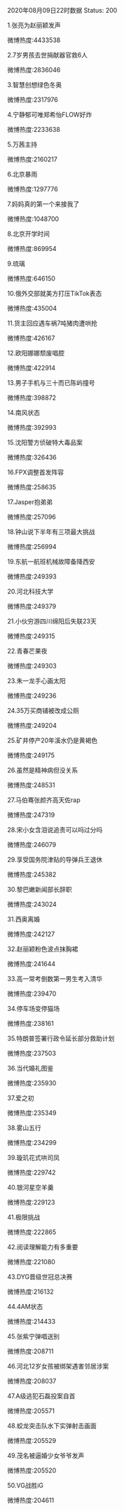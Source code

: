 2020年08月09日22时数据
Status: 200

1.张亮为赵丽颖发声

微博热度:4433538

2.7岁男孩去世捐献器官救6人

微博热度:2836046

3.智慧创想绿色冬奥

微博热度:2317976

4.宁静郁可唯郑希怡FLOW好炸

微博热度:2233638

5.万茜主持

微博热度:2160217

6.北京暴雨

微博热度:1297776

7.妈妈真的第一个来接我了

微博热度:1048700

8.北京开学时间

微博热度:869954

9.琉璃

微博热度:646150

10.俄外交部就美方打压TikTok表态

微博热度:435004

11.货主回应遇车祸7吨猪肉遭哄抢

微博热度:426167

12.欧阳娜娜颓废唱腔

微博热度:422914

13.男子手机与三十而已陈屿撞号

微博热度:398872

14.南风状态

微博热度:392993

15.沈阳警方侦破特大毒品案

微博热度:326436

16.FPX调整首发阵容

微博热度:258635

17.Jasper抱弟弟

微博热度:257096

18.钟山说下半年有三项最大挑战

微博热度:256994

19.东航一航班机械故障备降西安

微博热度:249393

20.河北科技大学

微博热度:249379

21.小伙穷游四川绵阳后失联23天

微博热度:249315

22.青春芒果夜

微博热度:249303

23.朱一龙手心画太阳

微博热度:249236

24.35万买商铺被改成公厕

微博热度:249204

25.矿井停产20年溪水仍是黄褐色

微博热度:249175

26.虽然是精神病但没关系

微博热度:248531

27.马伯骞张颜齐高天佐rap

微博热度:247319

28.宋小女含泪说追责可以吗过分吗

微博热度:246079

29.享受国务院津贴的导弹兵王退休

微博热度:245382

30.黎巴嫩新闻部长辞职

微博热度:243024

31.西奥离婚

微博热度:242127

32.赵丽颖粉色波点抹胸裙

微博热度:241644

33.高一常考倒数第一男生考入清华

微博热度:239470

34.停车场变停猫场

微博热度:238161

35.特朗普签署行政令延长部分救助计划

微博热度:237503

36.当代婚礼图鉴

微博热度:235930

37.爱之初

微博热度:235349

38.雾山五行

微博热度:234299

39.璇玑花式哄司凤

微博热度:229742

40.银河星空羊羹

微博热度:229123

41.极限挑战

微博热度:222865

42.阅读理解能力有多重要

微博热度:221080

43.DYG晋级世冠总决赛

微博热度:216132

44.4AM状态

微博热度:214433

45.张紫宁弹唱送别

微博热度:208711

46.河北12岁女孩被绑架遇害邻居涉案

微博热度:208037

47.A级逃犯石磊投案自首

微博热度:205571

48.蛟龙突击队水下实弹射击画面

微博热度:205529

49.茂名被逼婚少女爷爷发声

微博热度:205520

50.VG战胜iG

微博热度:204611

